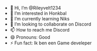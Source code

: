 - 👋 Hi, I’m @Rileyvelt1234
- 👀 I’m interested in Honkbal
- 🌱 I’m currently learning Niks
- 💞️ I’m looking to collaborate on Discord
- 📫 How to reach me Discord
- 😄 Pronouns: Good
- ⚡ Fun fact: Ik ben een Game develeper

<!---
Rileyvelt1234/Rileyvelt1234 is a ✨ special ✨ repository because its `README.md` (this file) appears on your GitHub profile.
You can click the Preview link to take a look at your changes.
--->
